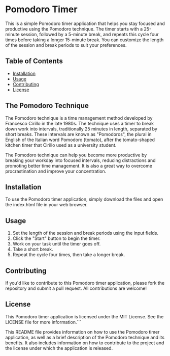 # Pomodoro Timer

This is a simple Pomodoro timer application that helps you stay focused and productive using the Pomodoro technique. The timer starts with a 25-minute session, followed by a 5-minute break, and repeats this cycle four times before taking a longer 15-minute break. You can customize the length of the session and break periods to suit your preferences.

## Table of Contents

- [Installation](#installation)
- [Usage](#usage)
- [Contributing](#contributing)
- [License](#license)

## The Pomodoro Technique

The Pomodoro technique is a time management method developed by Francesco Cirillo in the late 1980s. The technique uses a timer to break down work into intervals, traditionally 25 minutes in length, separated by short breaks. These intervals are known as "Pomodoros", the plural in English of the Italian word Pomodoro (tomato), after the tomato-shaped kitchen timer that Cirillo used as a university student.

The Pomodoro technique can help you become more productive by breaking your workday into focused intervals, reducing distractions and promoting better time management. It is also a great way to overcome procrastination and improve your concentration.

## Installation

To use the Pomodoro timer application, simply download the files and open the index.html file in your web browser.

## Usage

1. Set the length of the session and break periods using the input fields.
2. Click the "Start" button to begin the timer.
3. Work on your task until the timer goes off.
4. Take a short break.
5. Repeat the cycle four times, then take a longer break.

## Contributing

If you'd like to contribute to this Pomodoro timer application, please fork the repository and submit a pull request. All contributions are welcome!

## License

This Pomodoro timer application is licensed under the MIT License. See the LICENSE file for more information.```

This README file provides information on how to use the Pomodoro timer application, as well as a brief description of the Pomodoro technique and its benefits. It also includes information on how to contribute to the project and the license under which the application is released.
